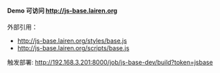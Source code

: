 #### Demo 可访问 http://js-base.lairen.org

外部引用：
* http://js-base.lairen.org/styles/base.js
* http://js-base.lairen.org/scripts/base.js

触发部署: http://192.168.3.201:8000/job/js-base-dev/build?token=jsbase